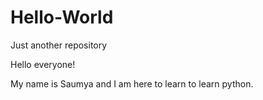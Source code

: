 # Hello-World
Just another repository

Hello everyone!


My name is Saumya and I am here to learn to learn python.
